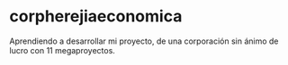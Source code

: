 # corpherejiaeconomica
Aprendiendo a desarrollar mi proyecto, de una corporación sin ánimo de lucro con 11 megaproyectos.


